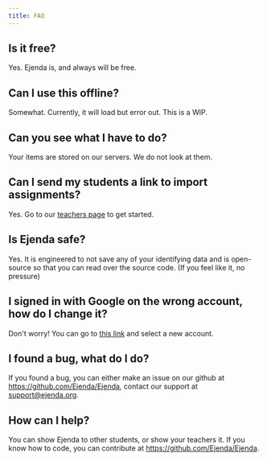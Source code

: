 ```yaml
---
title: FAQ
---
```


## Is it free?

Yes. Ejenda is, and always will be free.

## Can I use this offline?

Somewhat. Currently, it will load but error out. This is a WIP.

## Can you see what I have to do?

Your items are stored on our servers. We do not look at them.

## Can I send my students a link to import assignments?

Yes. Go to our [teachers page](https://ejenda.org/teachers) to get started.

## Is Ejenda safe?

Yes. It is engineered to not save any of your identifying data and is open-source so that you can read over the source code. (If you feel like it, no pressure)

## I signed in with Google on the wrong account, how do I change it?

Don't worry! You can go to [this link](https://ejenda.org/google/auth/) and select a new account.

## I found a bug, what do I do?

If you found a bug, you can either make an issue on our github at https://github.com/Ejenda/Ejenda, contact our support at
support@ejenda.org.

## How can I help?

You can show Ejenda to other students, or show your teachers it. If you know how to code, you can contribute at
https://github.com/Ejenda/Ejenda.
